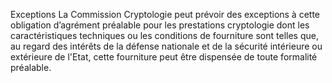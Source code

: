Exceptions
La Commission Cryptologie peut prévoir des exceptions à cette obligation d’agrément préalable pour les prestations cryptologie dont les caractéristiques techniques ou les conditions de fourniture sont telles que, au regard des intérêts de la défense nationale et de la sécurité intérieure ou extérieure de l'Etat, cette fourniture peut être dispensée de toute formalité préalable.
